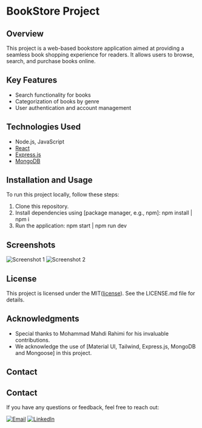 # BookStore Project

## Overview
This project is a web-based bookstore application aimed at providing a seamless book shopping experience for readers. It allows users to browse, search, and purchase books online.

## Key Features
- Search functionality for books
- Categorization of books by genre
- User authentication and account management

## Technologies Used
- Node.js, JavaScript
- [React](https://react.dev/)
- [Express.js](https://expressjs.com/)
- [MongoDB](https://www.mongodb.com/)

## Installation and Usage
To run this project locally, follow these steps:
1. Clone this repository.
2. Install dependencies using [package manager, e.g., npm]:
   npm install | npm i
4. Run the application:
   npm start | npm run dev

   
## Screenshots
![Screenshot 1](link_to_screenshot_1)
![Screenshot 2](link_to_screenshot_2)

## License
This project is licensed under the MIT([license](https://opensource.org/license/mit/)). See the LICENSE.md file for details.

## Acknowledgments
- Special thanks to Mohammad Mahdi Rahimi for his invaluable contributions.
- We acknowledge the use of [Material UI, Tailwind, Express.js, MongoDB and Mongoose] in this project.

## Contact
## Contact
If you have any questions or feedback, feel free to reach out:

[![Email](https://img.shields.io/badge/draxsis.1995@gmail.com-blueviolet?style=flat-square&logo=gmail)](mailto:draxsis.1995@gmail.com)
[![LinkedIn](https://img.shields.io/badge/MostafaKoolabadi-blue?style=flat-square&logo=linkedin)](https://www.linkedin.com/in/mostafa-koolabadi)
